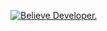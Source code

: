[![Believe Developer.](https://media-exp1.licdn.com/dms/image/C5112AQH4mojeJiAexA/article-cover_image-shrink_600_2000/0?e=1600905600&v=beta&t=cdjoIEyrZ2s7HlLOIw4xSN1NNC4J98cd_3scW3LyKsM)](https://play.google.com/store/apps/developer?id=Believe+Developer)


